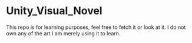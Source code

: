 # Unity_Visual_Novel
This repo is for learning purposes, feel free to fetch it or look at it. I do not own any of the art I am merely using it to learn.
